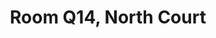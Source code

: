 ---
basin: 'No'
cudn: true
floor: Second
grade: 3
images: []
living_room: 'No'
location: North Court
name: Q14
network: Wired and Wireless
title: Room Q14, North Court
---